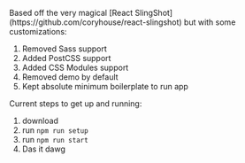 <p>Based off the very magical [React SlingShot](https://github.com/coryhouse/react-slingshot) but with some customizations:

1. Removed Sass support
1. Added PostCSS support
1. Added CSS Modules support
1. Removed demo by default
1. Kept absolute minimum boilerplate to run app

Current steps to get up and running:

1. download
1. run `npm run setup`
1. run `npm run start`
1. Das it dawg
